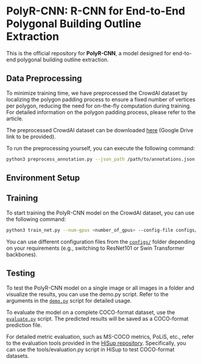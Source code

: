 # PolyR-CNN: R-CNN for End-to-End Polygonal Building Outline Extraction

This is the official repository for **PolyR-CNN**, a model designed for end-to-end polygonal building outline extraction.

## Data Preprocessing

To minimize training time, we have preprocessed the CrowdAI dataset by localizing the polygon padding process to ensure a fixed number of vertices per polygon, reducing the need for on-the-fly computation during training. For detailed information on the polygon padding process, please refer to the article.

The preprocessed CrowdAI dataset can be downloaded [here](#) (Google Drive link to be provided).

To run the preprocessing yourself, you can execute the following command:

```bash
python3 preprocess_annotation.py --json_path /path/to/annotations.json --save_path /path/to/save/annotation_preprocessed.json --is_training True --num_corners 96
```
## Environment Setup



## Training

To start training the PolyR-CNN model on the CrowdAI dataset, you can use the following command:

```bash
python3 train_net.py --num-gpus <number_of_gpus> --config-file configs/polyrcnn.res50.100pro.aicrowd.yaml
```

You can use different configuration files from the [`configs/`](./configs/) folder depending on your requirements (e.g., switching to ResNet101 or Swin Transformer backbones).

## Testing

To test the PolyR-CNN model on a single image or all images in a folder and visualize the results, you can use the demo.py script. Refer to the arguments in the [`demo.py`](./demo.py/) script for detailed usage.

To evaluate the model on a complete COCO-format dataset, use the [`evaluate.py`](./evaluate.py/) script. The predicted results will be saved as a COCO-format prediction file.

For detailed metric evaluation, such as MS-COCO metrics, PoLiS, etc., refer to the evaluation tools provided in the [HiSup repository](https://github.com/SarahwXU/HiSup). Specifically, you can use the tools/evaluation.py script in HiSup to test COCO-format datasets.

